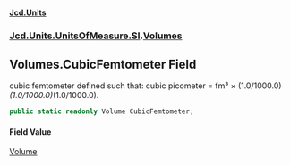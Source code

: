 #### [Jcd.Units](index 'index')
### [Jcd.Units.UnitsOfMeasure.SI](Jcd.Units.UnitsOfMeasure.SI 'Jcd.Units.UnitsOfMeasure.SI').[Volumes](Volumes 'Jcd.Units.UnitsOfMeasure.SI.Volumes')

## Volumes.CubicFemtometer Field

cubic femtometer defined such that: cubic picometer = fm³ × (1.0/1000.0)*(1.0/1000.0)*(1.0/1000.0).

```csharp
public static readonly Volume CubicFemtometer;
```

#### Field Value
[Volume](Volume 'Jcd.Units.UnitTypes.Volume')